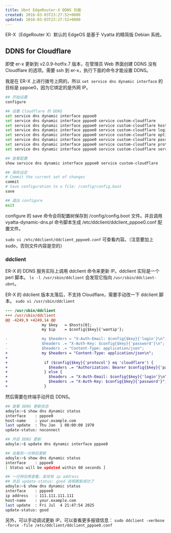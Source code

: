 ```yaml
---
title: Ubnt EdgeRouter-X DDNS 功能
created: 2016-03-03T23:27:52+0800
updated: 2016-03-03T23:27:52+0800
---
```



ER-X（EdgeRouter X）默认的 EdgeOS 是基于 Vyatta 的精简版 Debian 系统。

## DDNS for Cloudflare

即使 er-x 更新到 v2.0.9-hotfix.7 版本，在管理员 Web 界面创建 DDNS 没有 Cloudflare 的选项。需要 ssh 到 er-x，执行下面的命令才能设置 DDNS。

我是在 ER-X 上进行拨号上网的，所以 `set service dns dynamic interface` 的目标是 pppoe0，因为它绑定的是外网 IP。


```sh
## 开始设置
configure

## 设置 Cloudflare 的 DDNS
set service dns dynamic interface pppoe0
set service dns dynamic interface pppoe0 service custom-cloudflare
set service dns dynamic interface pppoe0 service custom-cloudflare host-name your.example.com
set service dns dynamic interface pppoe0 service custom-cloudflare login your-cloudflare-login-email
set service dns dynamic interface pppoe0 service custom-cloudflare options zone=example.com
set service dns dynamic interface pppoe0 service custom-cloudflare password your-cloudflare-api-key
set service dns dynamic interface pppoe0 service custom-cloudflare protocol cloudflare
set service dns dynamic interface pppoe0 service custom-cloudflare server api.cloudflare.com/client/v4/

## 查看配置
show service dns dynamic interface pppoe0 service custom-cloudflare

## 保存设定
# Commit the current set of changes
commit
# Save configuration to a file: /config/config.boot
save

## 退出 configure
exit
```

configure 的 save 命令会将配置树保存到 /config/config.boot 文件。并且调用 vyatta-dynamic-dns.pl 命令脚本生成 /etc/ddclient/ddclient_pppoe0.conf 配置文件。

`sudo vi /etc/ddclient/ddclient_pppoe0.conf` 可查看内容。（注意要加上 sudo，否则文件内容是空的）

### ddclient

ER-X 的 DDNS 服务实际上调用 ddclient 命令来更新 IP。ddclient 实际是一个 perl 脚本。
`ls -l /usr/sbin/ddclient` 会发现它指向 `/usr/sbin/ddclient-ubnt`。

ER-X 的 ddclient 版本太落后，不支持 Cloudflare，需要手动改一下 ddclient 脚本。
`sudo vi /usr/sbin/ddclient`

```diff
--- /usr/sbin/ddclient
+++ /usr/sbin/ddclient
@@ -4249,9 +4249,14 @@
                my $key   = $hosts[0];
                my $ip    = $config{$key}{'wantip'};

-               my $headers = "X-Auth-Email: $config{$key}{'login'}\n";
-               $headers .= "X-Auth-Key: $config{$key}{'password'}\n";
-               $headers .= "Content-Type: application/json";
+               my $headers = "Content-Type: application/json\n";
+
+                if ($config{$key}{'protocol'} eq 'cloudflare') {
+                  $headers .= "Authorization: Bearer $config{$key}{'password'}";
+                } else {
+                  $headers .= "X-Auth-Email: $config{$key}{'login'}\n";
+                  $headers .= "X-Auth-Key: $config{$key}{'password'}";
+                }
```

然后需要在终端手动开启 DDNS。

```sh
## 查看 DDNS 更新状态
adoyle:~$ show dns dynamic status
interface    : pppoe0
host-name    : your.example.com
last update  : Thu Jan  1 08:00:00 1970
update-status: noconnect

## 开启 DDNS 更新
adoyle:~$ update dns dynamic interface pppoe0

## 会看到一分钟后更新
adoyle:~$ show dns dynamic status
interface    : pppoe0
[ Status will be updated within 60 seconds ]

## 一分钟后再查看，发现有 ip address
## 并且 update-status: good 说明更新成功了
adoyle:~$ show dns dynamic status
interface    : pppoe0
ip address   : 111.111.111.111
host-name    : your.example.com
last update  : Fri Jul  4 21:47:54 2025
update-status: good
```

另外，可以手动调试更新 IP，可以查看更多报错信息： `sudo ddclient -verbose -force -file /etc/ddclient/ddclient_pppoe0.conf`
